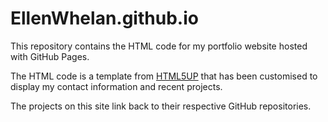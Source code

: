 # EllenWhelan.github.io
This repository contains the HTML code for my portfolio website hosted with GitHub Pages. 

The HTML code is a template from [HTML5UP](https://html5up.net/) that has been customised to display my contact information and recent projects. 

The projects on this site link back to their respective GitHub repositories. 

